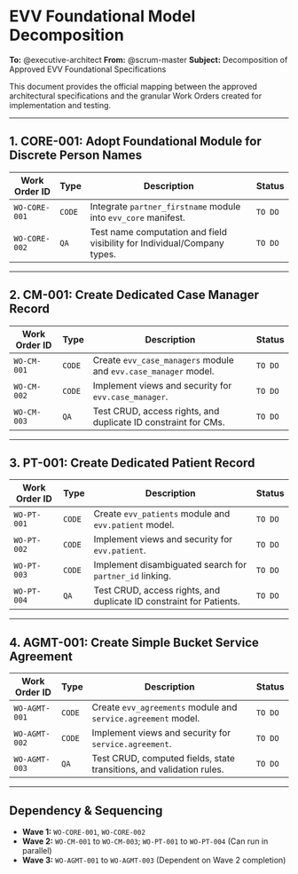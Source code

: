 # EVV Foundational Model Decomposition

**To:** @executive-architect
**From:** @scrum-master
**Subject:** Decomposition of Approved EVV Foundational Specifications

This document provides the official mapping between the approved architectural specifications and the granular Work Orders created for implementation and testing.

---

## 1. CORE-001: Adopt Foundational Module for Discrete Person Names

| Work Order ID | Type       | Description                                                              | Status      |
|---------------|------------|--------------------------------------------------------------------------|-------------|
| `WO-CORE-001` | `CODE`     | Integrate `partner_firstname` module into `evv_core` manifest.           | `TO DO`     |
| `WO-CORE-002` | `QA`       | Test name computation and field visibility for Individual/Company types. | `TO DO`     |

---

## 2. CM-001: Create Dedicated Case Manager Record

| Work Order ID | Type       | Description                                                     | Status      |
|---------------|------------|-----------------------------------------------------------------|-------------|
| `WO-CM-001`   | `CODE`     | Create `evv_case_managers` module and `evv.case_manager` model. | `TO DO`     |
| `WO-CM-002`   | `CODE`     | Implement views and security for `evv.case_manager`.            | `TO DO`     |
| `WO-CM-003`   | `QA`       | Test CRUD, access rights, and duplicate ID constraint for CMs.  | `TO DO`     |

---

## 3. PT-001: Create Dedicated Patient Record

| Work Order ID | Type       | Description                                                 | Status      |
|---------------|------------|-------------------------------------------------------------|-------------|
| `WO-PT-001`   | `CODE`     | Create `evv_patients` module and `evv.patient` model.       | `TO DO`     |
| `WO-PT-002`   | `CODE`     | Implement views and security for `evv.patient`.             | `TO DO`     |
| `WO-PT-003`   | `CODE`     | Implement disambiguated search for `partner_id` linking.    | `TO DO`     |
| `WO-PT-004`   | `QA`       | Test CRUD, access rights, and duplicate ID constraint for Patients. | `TO DO`     |

---

## 4. AGMT-001: Create Simple Bucket Service Agreement

| Work Order ID | Type       | Description                                                          | Status      |
|---------------|------------|----------------------------------------------------------------------|-------------|
| `WO-AGMT-001` | `CODE`     | Create `evv_agreements` module and `service.agreement` model.        | `TO DO`     |
| `WO-AGMT-002` | `CODE`     | Implement views and security for `service.agreement`.                | `TO DO`     |
| `WO-AGMT-003` | `QA`       | Test CRUD, computed fields, state transitions, and validation rules. | `TO DO`     |

---

## Dependency & Sequencing

-   **Wave 1:** `WO-CORE-001`, `WO-CORE-002`
-   **Wave 2:** `WO-CM-001` to `WO-CM-003`; `WO-PT-001` to `WO-PT-004` (Can run in parallel)
-   **Wave 3:** `WO-AGMT-001` to `WO-AGMT-003` (Dependent on Wave 2 completion)
